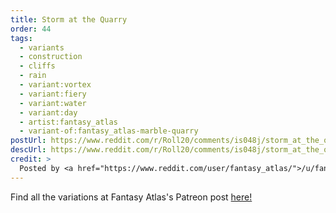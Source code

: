 ```yaml
---
title: Storm at the Quarry
order: 44
tags:
  - variants
  - construction
  - cliffs
  - rain
  - variant:vortex
  - variant:fiery
  - variant:water
  - variant:day
  - artist:fantasy_atlas
  - variant-of:fantasy_atlas-marble-quarry
postUrl: https://www.reddit.com/r/Roll20/comments/is048j/storm_at_the_quarry_17_x_29/
descUrl: https://www.reddit.com/r/Roll20/comments/is048j/storm_at_the_quarry_17_x_29/g54decd/
credit: >
  Posted by <a href="https://www.reddit.com/user/fantasy_atlas/">/u/fantasy_atlas</a> to <a href="https://www.reddit.com/r/Roll20/">/r/Roll20</a> in Sep, 2020. <br/> Please support the artist on <a href="https://www.patreon.com/Fantasy_Atlas">Patreon</a>, as well as follow them on <a href="https://twitter.com/fantasyatlas">Twitter</a>, <a href="https://www.instagram.com/fantasy_atlas/">Instagram</a>, and <a href="https://www.facebook.com/fantasyatlas/">Facebook</a>
---
```

Find all the variations at Fantasy Atlas's Patreon post <a href="https://www.patreon.com/posts/41458325" title="Marble Quarry by Fantasy Atlas on Patreon">here!</a>
